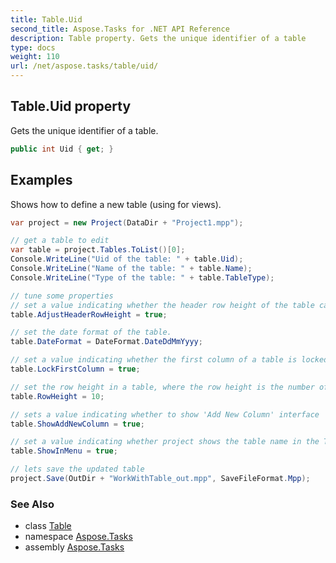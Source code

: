 ```yaml
---
title: Table.Uid
second_title: Aspose.Tasks for .NET API Reference
description: Table property. Gets the unique identifier of a table
type: docs
weight: 110
url: /net/aspose.tasks/table/uid/
---
```

## Table.Uid property

Gets the unique identifier of a table.

```csharp
public int Uid { get; }
```

## Examples

Shows how to define a new table (using for views).

```csharp
var project = new Project(DataDir + "Project1.mpp");

// get a table to edit
var table = project.Tables.ToList()[0];
Console.WriteLine("Uid of the table: " + table.Uid);
Console.WriteLine("Name of the table: " + table.Name);
Console.WriteLine("Type of the table: " + table.TableType);

// tune some properties
// set a value indicating whether the header row height of the table can be adjusted
table.AdjustHeaderRowHeight = true;

// set the date format of the table.
table.DateFormat = DateFormat.DateDdMmYyyy;

// set a value indicating whether the first column of a table is locked or editable
table.LockFirstColumn = true;

// set the row height in a table, where the row height is the number of lines of text
table.RowHeight = 10;

// sets a value indicating whether to show 'Add New Column' interface
table.ShowAddNewColumn = true;

// set a value indicating whether project shows the table name in the Tables drop-down list on the View tab of the Ribbon
table.ShowInMenu = true;

// lets save the updated table
project.Save(OutDir + "WorkWithTable_out.mpp", SaveFileFormat.Mpp);
```

### See Also

* class [Table](../)
* namespace [Aspose.Tasks](../../table/)
* assembly [Aspose.Tasks](../../../)


